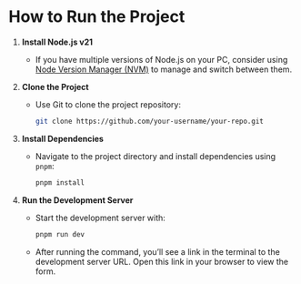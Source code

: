 # How to Run the Project

1. **Install Node.js v21**
   - If you have multiple versions of Node.js on your PC, consider using [Node Version Manager (NVM)](https://github.com/nvm-sh/nvm) to manage and switch between them.

2. **Clone the Project**
   - Use Git to clone the project repository:
     ```bash
     git clone https://github.com/your-username/your-repo.git
     ```

3. **Install Dependencies**
   - Navigate to the project directory and install dependencies using `pnpm`:
     ```bash
     pnpm install
     ```

4. **Run the Development Server**
   - Start the development server with:
     ```bash
     pnpm run dev
     ```
   - After running the command, you’ll see a link in the terminal to the development server URL. Open this link in your browser to view the form.